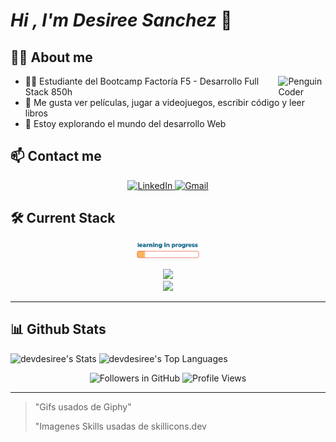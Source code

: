 
# ***Hi , I'm Desiree Sanchez*** 👋


## 🙍‍♀️ About me

<img width="15%" align="right" alt="Penguin Coder" src="https://media.giphy.com/media/v1.Y2lkPTc5MGI3NjExYTJ0OTFtMG5ra2o1aTAwYTdsejBsenJoOTlxZXBhOWxtMTJ3Z2Q5eSZlcD12MV9pbnRlcm5hbF9naWZfYnlfaWQmY3Q9Zw/2IudUHdI075HL02Pkk/giphy.gif" />

- 👩‍🎓 Estudiante del Bootcamp Factoría F5 - Desarrollo Full Stack 850h
- 💟 Me gusta ver películas, jugar a videojuegos, escribir código y leer libros
- 🧠 Estoy explorando el mundo del desarrollo Web

  
## :mailbox: Contact me

<div align="center">
  <a href="https://www.linkedin.com/in/desisanchez/" target="_blank">
    <img src="https://skillicons.dev/icons?i=linkedin" alt="LinkedIn" />
  </a>
  <a href="mailto:desireesanchezdev@gmail.com" target="_blank">
    <img src="https://skillicons.dev/icons?i=gmail" alt="Gmail" />
  </a>  
</div>


## 🛠 Current Stack

<p align="center">
<img width="20%" src="https://github.com/DevDesiree/DevDesiree/blob/main/GifCarga.gif">
</p>

<p align="center">
  <a href="https://skillicons.dev">
    <img src="https://skillicons.dev/icons?i=html,css,sass,bootstrap,tailwind,github,git,js,react,java,php,laravel,nodejs,python,md"/>
  </a>
  <br>
  <a href="https://skillicons.dev">
    <img src="https://skillicons.dev/icons?i=vscode,figma,discord" />
  </a>
</p>

---
## 📊 Github Stats

![devdesiree's Stats](https://github-readme-stats.vercel.app/api?username=devdesiree&theme=dark&show_icons=true&hide_border=false&count_private=true)
![devdesiree's Top Languages](https://github-readme-stats.vercel.app/api/top-langs/?username=devdesiree&theme=dark&show_icons=true&hide_border=false&layout=compact)

<p align="center">
  <img src="https://img.shields.io/github/followers/DevDesiree?label=Seguir&style=for-the-badge" alt="Followers in GitHub">
  <img src="https://komarev.com/ghpvc/?username=DevDesiree&color=blueviolet&style=for-the-badge" alt="Profile Views">
</p>

---

> "Gifs usados de Giphy"
>
> "Imagenes Skills usadas de skillicons.dev

<!--
**DevDesiree/DevDesiree** is a ✨ _special_ ✨ repository because its `README.md` (this file) appears on your GitHub profile.

Here are some ideas to get you started:

- 🔭 I’m currently working on ...
- 🌱 I’m currently learning ...
- 👯 I’m looking to collaborate on ...
- 🤔 I’m looking for help with ...
- 💬 Ask me about ...
- 📫 How to reach me: ...
- 😄 Pronouns: ...
- ⚡ Fun fact: ...
-->
